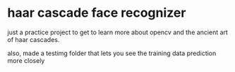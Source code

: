 # haar cascade face recognizer

just a practice project to get to learn more about opencv and the ancient art of haar cascades. 

also, made a testimg folder that lets you see the training data prediction more closely